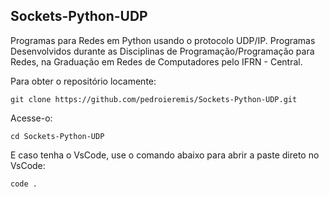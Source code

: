 ## Sockets-Python-UDP
Programas para Redes em Python usando o protocolo UDP/IP.
Programas Desenvolvidos durante as Disciplinas de Programação/Programação para Redes, na Graduação em Redes de Computadores pelo IFRN - Central.

Para obter o repositório locamente:

```shell
git clone https://github.com/pedroieremis/Sockets-Python-UDP.git
```

Acesse-o:
```shell
cd Sockets-Python-UDP
```

 E caso tenha o VsCode, use o comando abaixo para abrir a paste direto no VsCode:
 ```shell
code .
```